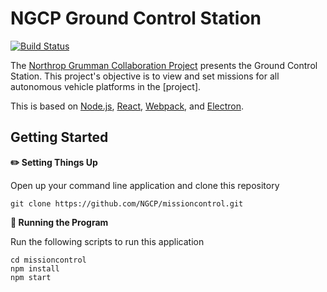 # NGCP Ground Control Station

[![Build Status](https://travis-ci.com/NGCP/missioncontrol.svg?branch=dev-2018)](https://travis-ci.com/NGCP/missioncontrol)

The [Northrop Grumman Collaboration Project] presents the Ground Control Station. This project's objective is to view and set missions for all autonomous vehicle platforms in the [project].

This is based on [Node.js], [React], [Webpack], and [Electron].

## Getting Started
**:pencil2: Setting Things Up**

Open up your command line application and clone this repository

```
git clone https://github.com/NGCP/missioncontrol.git
```

**:scroll: Running the Program**

Run the following scripts to run this application

```
cd missioncontrol
npm install
npm start
```

[Northrop Grumman Collaboration Project]: http://www.ngcpcalpoly.com/about.html
[Node.js]: https://github.com/nodejs/node
[React]: https://github.com/facebook/react
[Webpack]: https://github.com/webpack/webpack
[Electron]: https://github.com/electron/electron
